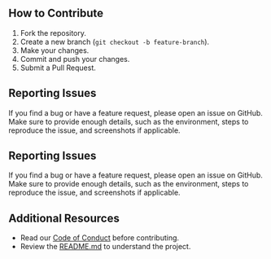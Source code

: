 ## How to Contribute
1. Fork the repository.
2. Create a new branch (`git checkout -b feature-branch`).
3. Make your changes.
4. Commit and push your changes.
5. Submit a Pull Request.
## Reporting Issues
If you find a bug or have a feature request, please open an issue on GitHub. Make sure to provide enough details, such as the environment, steps to reproduce the issue, and screenshots if applicable.
## Reporting Issues
If you find a bug or have a feature request, please open an issue on GitHub. Make sure to provide enough details, such as the environment, steps to reproduce the issue, and screenshots if applicable.
## Additional Resources
- Read our [Code of Conduct](CODE_OF_CONDUCT.md) before contributing.
- Review the [README.md](README.md) to understand the project.
